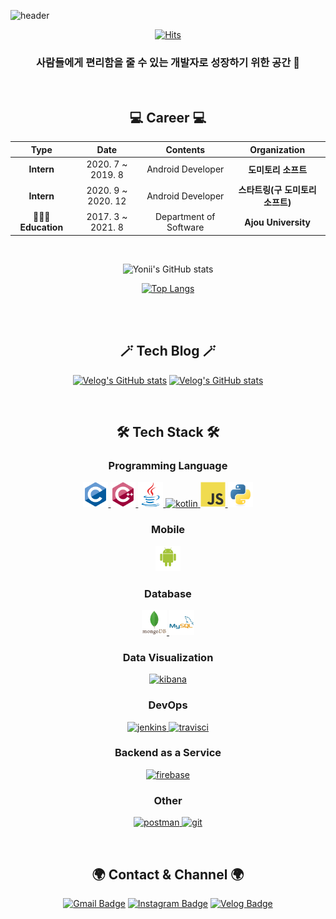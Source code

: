 ![header](https://capsule-render.vercel.app/api?type=waving&color=3ab8fd&height=200&section=header&text=Yonii's%20Github&fontSize=70&animation=blink&fontColor=ffffff)

<div align="center" style="text-align:center">
  
[![Hits](https://hits.seeyoufarm.com/api/count/incr/badge.svg?url=https%3A%2F%2Fgithub.com%2FSooYeonida&count_bg=%23ADCEEB&title_bg=%23292828&icon=github.svg&icon_color=%23E7E7E7&title=hits&edge_flat=false)](https://hits.seeyoufarm.com)

<h3 align="center"> 사람들에게 편리함을 줄 수 있는 개발자로 성장하기 위한 공간 🏃 </h3>
<br>
<h2 align="center"> 💻 Career 💻  </h2>

| **Type** | **Date** | **Contents** | **Organization** |
|:--------:|:--------:|:--------:|:--------:|
| **Intern** | 2020. 7 ~ 2019. 8 | Android Developer | **도미토리 소프트**|
| **Intern** | 2020. 9 ~ 2020. 12 | Android Developer | **스타트링(구 도미토리 소프트)** |
| **🧑🏻‍🎓Education** | 2017. 3 ~ 2021. 8| Department of Software | **Ajou University** |
</p>

<br>

![Yonii's GitHub stats](https://github-readme-stats.vercel.app/api?username=Sooyeonida&count_private=true&show_icons=true&theme=tokyonight)

[![Top Langs](https://github-readme-stats.vercel.app/api/top-langs/?username=Sooyeonida&layout=compact)](https://github.com/anuraghazra/github-readme-stats)

</div>

<br>
<br>

<h2 align="center">🪄 Tech Blog 🪄</h2>

<div align="center" style="text-align:center">
  
  [![Velog's GitHub stats](https://velog-readme-stats.vercel.app/api?name=yonii&color=dark)](https://github.com/eungyeole/velog-readme-stats)
  [![Velog's GitHub stats](https://velog-readme-stats.vercel.app/api?name=yonii&tag=java&color=dark)](https://github.com/eungyeole/velog-readme-stats)
  
</div>

<br>

<h2 align="center">🛠 Tech Stack 🛠</h2>
<h3 align="center">Programming Language</h3> 
<p align="center">
<a href="https://www.cprogramming.com/" target="_blank"> <img src="https://raw.githubusercontent.com/devicons/devicon/master/icons/c/c-original.svg" alt="c" width="40" height="40"/> </a> <a href="https://www.w3schools.com/cpp/" target="_blank"> <img src="https://raw.githubusercontent.com/devicons/devicon/master/icons/cplusplus/cplusplus-original.svg" alt="cplusplus" width="40" height="40"/> </a> <a href="https://www.java.com" target="_blank"> <img src="https://raw.githubusercontent.com/devicons/devicon/master/icons/java/java-original.svg" alt="java" width="40" height="40"/> </a> <a href="https://kotlinlang.org" target="_blank"> <img src="https://www.vectorlogo.zone/logos/kotlinlang/kotlinlang-icon.svg" alt="kotlin" width="40" height="40"/> </a> <a href="https://developer.mozilla.org/en-US/docs/Web/JavaScript" target="_blank"> <img src="https://raw.githubusercontent.com/devicons/devicon/master/icons/javascript/javascript-original.svg" alt="javascript" width="40" height="40"/> </a> <a href="https://www.python.org" target="_blank"> <img src="https://raw.githubusercontent.com/devicons/devicon/master/icons/python/python-original.svg" alt="python" width="40" height="40"/> </a> 
</p>

<h3 align="center">Mobile</h3> 
<p align="center">
<a href="https://developer.android.com" target="_blank"> <img src="https://raw.githubusercontent.com/devicons/devicon/master/icons/android/android-original-wordmark.svg" alt="android" width="40" height="40"/> </a> 
</p>

<h3 align="center">Database</h3> 
<p align="center">
<a href="https://www.mongodb.com/" target="_blank"> <img src="https://raw.githubusercontent.com/devicons/devicon/master/icons/mongodb/mongodb-original-wordmark.svg" alt="mongodb" width="40" height="40"/> </a> <a href="https://www.mysql.com/" target="_blank"> <img src="https://raw.githubusercontent.com/devicons/devicon/master/icons/mysql/mysql-original-wordmark.svg" alt="mysql" width="40" height="40"/> </a> 
</p>

<h3 align="center">Data Visualization</h3> 
<p align="center">
<a href="https://www.elastic.co/kibana" target="_blank"> <img src="https://www.vectorlogo.zone/logos/elasticco_kibana/elasticco_kibana-icon.svg" alt="kibana" width="40" height="40"/> </a> 
</p>

<h3 align="center">DevOps</h3> 
<p align="center">
<a href="https://www.jenkins.io" target="_blank"> <img src="https://www.vectorlogo.zone/logos/jenkins/jenkins-icon.svg" alt="jenkins" width="40" height="40"/> </a> <a href="https://travis-ci.org" target="_blank"> <img src="https://www.vectorlogo.zone/logos/travis-ci/travis-ci-icon.svg" alt="travisci" width="40" height="40"/> </a> </p>
</p>

<h3 align="center">Backend as a Service</h3> 
<p align="center">
<a href="https://firebase.google.com/" target="_blank"> <img src="https://www.vectorlogo.zone/logos/firebase/firebase-icon.svg" alt="firebase" width="40" height="40"/> </a> 
</p>

<h3 align="center">Other</h3> 
<p align="center">
<a href="https://postman.com" target="_blank"> <img src="https://www.vectorlogo.zone/logos/getpostman/getpostman-icon.svg" alt="postman" width="40" height="40"/> </a> <a href="https://git-scm.com/" target="_blank"> <img src="https://www.vectorlogo.zone/logos/git-scm/git-scm-icon.svg" alt="git" width="40" height="40"/> </a> 
</p>

<br>
<h2 align="center">🌍 Contact & Channel 🌍</h2>
<div align="center" style="text-align:center">

[![Gmail Badge](https://img.shields.io/badge/Gmail-d14836?style=flat-square&logo=Gmail&logoColor=white&link=mailto:qkrtndus130@gmail.com)](mailto:qkrtndus130@gmail.com) [![Instagram Badge](https://img.shields.io/badge/Instagram-ffffff?style=flat-square&logo=Instagram&link=https://www.instagram.com/loveitsanewroad/)](https://www.instagram.com/loveitsanewroad/) [![Velog Badge](https://img.shields.io/badge/Velog-01DFA5?style=flat-square&logoColor=white&link=https://velog.io/@yonii)](https://velog.io/@yonii)
  
</div>
